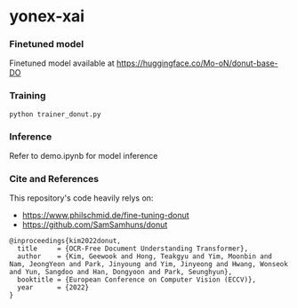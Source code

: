 # yonex-xai
### Finetuned model
Finetuned model available at https://huggingface.co/Mo-oN/donut-base-DO
### Training
```
python trainer_donut.py
```
### Inference
Refer to demo.ipynb for model inference

### Cite and References
This repository's code heavily relys on:
- https://www.philschmid.de/fine-tuning-donut
- https://github.com/SamSamhuns/donut
```
@inproceedings{kim2022donut,
  title     = {OCR-Free Document Understanding Transformer},
  author    = {Kim, Geewook and Hong, Teakgyu and Yim, Moonbin and Nam, JeongYeon and Park, Jinyoung and Yim, Jinyeong and Hwang, Wonseok and Yun, Sangdoo and Han, Dongyoon and Park, Seunghyun},
  booktitle = {European Conference on Computer Vision (ECCV)},
  year      = {2022}
}
```
